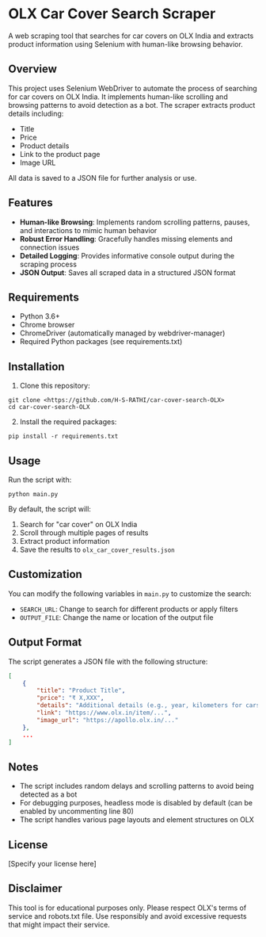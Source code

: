# OLX Car Cover Search Scraper

A web scraping tool that searches for car covers on OLX India and extracts product information using Selenium with human-like browsing behavior.

## Overview

This project uses Selenium WebDriver to automate the process of searching for car covers on OLX India. It implements human-like scrolling and browsing patterns to avoid detection as a bot. The scraper extracts product details including:

- Title
- Price
- Product details
- Link to the product page
- Image URL

All data is saved to a JSON file for further analysis or use.

## Features

- **Human-like Browsing**: Implements random scrolling patterns, pauses, and interactions to mimic human behavior
- **Robust Error Handling**: Gracefully handles missing elements and connection issues
- **Detailed Logging**: Provides informative console output during the scraping process
- **JSON Output**: Saves all scraped data in a structured JSON format

## Requirements

- Python 3.6+
- Chrome browser
- ChromeDriver (automatically managed by webdriver-manager)
- Required Python packages (see requirements.txt)

## Installation

1. Clone this repository:
```
git clone <https://github.com/H-S-RATHI/car-cover-search-OLX>
cd car-cover-search-OLX
```

2. Install the required packages:
```
pip install -r requirements.txt
```

## Usage

Run the script with:

```
python main.py
```

By default, the script will:
1. Search for "car cover" on OLX India
2. Scroll through multiple pages of results
3. Extract product information
4. Save the results to `olx_car_cover_results.json`

## Customization

You can modify the following variables in `main.py` to customize the search:

- `SEARCH_URL`: Change to search for different products or apply filters
- `OUTPUT_FILE`: Change the name or location of the output file

## Output Format

The script generates a JSON file with the following structure:

```json
[
    {
        "title": "Product Title",
        "price": "₹ X,XXX",
        "details": "Additional details (e.g., year, kilometers for cars)",
        "link": "https://www.olx.in/item/...",
        "image_url": "https://apollo.olx.in/..."
    },
    ...
]
```

## Notes

- The script includes random delays and scrolling patterns to avoid being detected as a bot
- For debugging purposes, headless mode is disabled by default (can be enabled by uncommenting line 80)
- The script handles various page layouts and element structures on OLX

## License

[Specify your license here]

## Disclaimer

This tool is for educational purposes only. Please respect OLX's terms of service and robots.txt file. Use responsibly and avoid excessive requests that might impact their service.